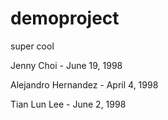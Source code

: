 # demoproject
super cool


Jenny Choi - June 19, 1998

Alejandro Hernandez - April 4, 1998

Tian Lun Lee - June 2, 1998
